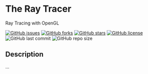 # The Ray Tracer
Ray Tracing with OpenGL

[![GitHub issues](https://img.shields.io/github/issues/JacobHdez/The-Ray-Tracer?style=for-the-badge)](https://github.com/JacobHdez/The-Ray-Tracer/issues)
[![GitHub forks](https://img.shields.io/github/forks/JacobHdez/The-Ray-Tracer?style=for-the-badge)](https://github.com/JacobHdez/The-Ray-Tracer/network)
[![GitHub stars](https://img.shields.io/github/stars/JacobHdez/The-Ray-Tracer?style=for-the-badge)](https://github.com/JacobHdez/The-Ray-Tracer/stargazers)
[![GitHub license](https://img.shields.io/github/license/JacobHdez/The-Ray-Tracer?style=for-the-badge)](https://github.com/JacobHdez/The-Ray-Tracer) <br>
![GitHub last commit](https://img.shields.io/github/last-commit/JacobHdez/The-Ray-Tracer?style=for-the-badge)
![GitHub repo size](https://img.shields.io/github/repo-size/JacobHdez/The-Ray-Tracer?style=for-the-badge)

## Description
...
